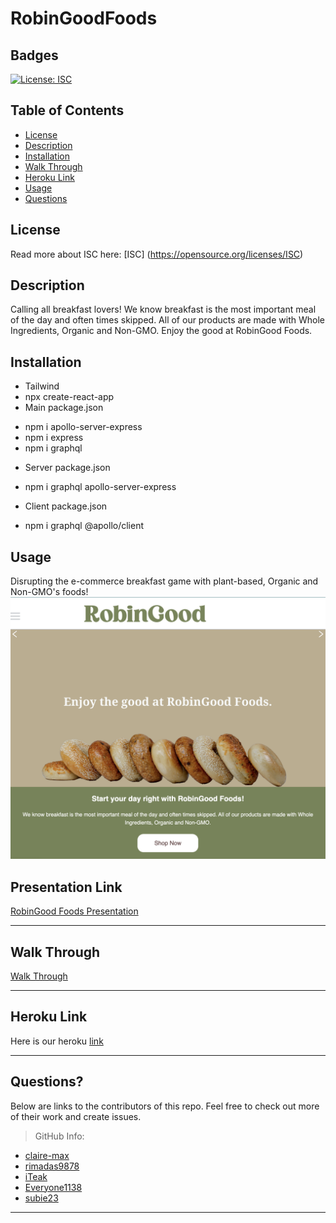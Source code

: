 # RobinGoodFoods

## Badges
  [![License: ISC](https://img.shields.io/badge/License-ISC-blue.svg)](https://opensource.org/licenses/ISC)

  ## Table of Contents
  * [License](#license)
  * [Description](#description)
  * [Installation](#Installation)
  * [Walk Through](#walkthrough)
  * [Heroku Link](#Herokulink)
  * [Usage](#usage)
  * [Questions](#questions)

  ## License
  Read more about ISC here:
  [ISC] (https://opensource.org/licenses/ISC)

  ## Description
Calling all breakfast lovers! We know breakfast is the most important meal of the day and often times skipped.  All of our products are made with Whole Ingredients, Organic and Non-GMO. Enjoy the good at RobinGood Foods.

  ## Installation
- Tailwind
- npx create-react-app
- Main package.json
 * npm i apollo-server-express
 * npm i express
 * npm i graphql
- Server package.json
 * npm i graphql apollo-server-express
- Client package.json
 * npm i graphql @apollo/client



  ## Usage
Disrupting the e-commerce breakfast game with plant-based, Organic and Non-GMO's foods!
![Alt Text](client/src/images/Readmepage/readme.png)



  ## Presentation Link
[RobinGood Foods Presentation](https://docs.google.com/presentation/d/1YhERuZA8pJLMTRrxr1xVVFPwtm9rubfav2kxhWUqnsQ/edit#slide=id.g29f43f0a72_0_15)

---

  ## Walk Through
[Walk Through](https://drive.google.com/file/d/13-cygBEPQmMzfsVeKJIJSBN55kEQxGAE/view)

---
  ## Heroku Link
 Here is our heroku [link](https://immense-woodland-28981.herokuapp.com/)

---
  ## Questions?

  Below are links to the contributors of this repo. Feel free to check out more of their work and create issues. 
  >GitHub Info:
  * [claire-max](https://github.com/claire-max) 
  * [rimadas9878](https://github.com/rimadas9878)
  * [iTeak](https://github.com/iTeak)
  * [Everyone1138](https://github.com/Everyone1138)
  * [subie23](https://github.com/subie23)

  ----